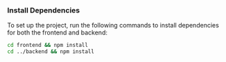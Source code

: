### Install Dependencies

To set up the project, run the following commands to install dependencies for both the frontend and backend:

```bash
cd frontend && npm install
cd ../backend && npm install
